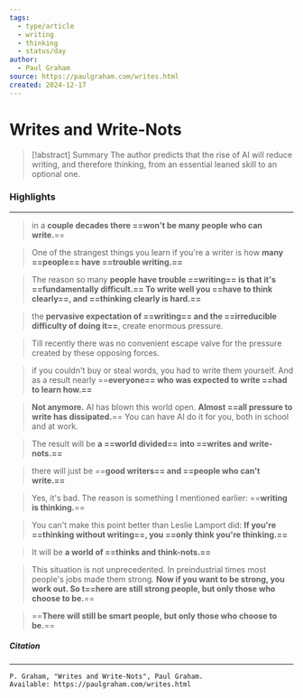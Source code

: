 ```yaml
---
tags:
  - type/article
  - writing
  - thinking
  - status/day
author:
  - Paul Graham
source: https://paulgraham.com/writes.html
created: 2024-12-17
---
```

# **Writes and Write-Nots**

> [!abstract] Summary
> The author predicts that the rise of AI will reduce writing, and therefore thinking, from an essential leaned skill to an optional one.
### **Highlights**
---
> in a **couple decades there ==won't be many people who can write.**==

> One of the strangest things you learn if you're a writer is how **many ==people== have ==trouble writing.==**

> The reason so many **people have trouble ==writing== is that it's ==fundamentally difficult.== To write well you ==have to think clearly==, and ==thinking clearly is hard.==**

> the **pervasive expectation of ==writing== and the ==irreducible difficulty of doing it==**, create enormous pressure.

> Till recently there was no convenient escape valve for the pressure created by these opposing forces.

> if you couldn't buy or steal words, you had to write them yourself. And as a result nearly ==**everyone== who was expected to write ==had to learn how.==**

> **Not anymore.** AI has blown this world open. **Almost ==all pressure to write has dissipated.**== You can have AI do it for you, both in school and at work.

> The result will be **a ==world divided== into ==writes and write-nots.==**

> there will just be ==**good writers== and ==people who can't write.==**

> Yes, it's bad. The reason is something I mentioned earlier: ==**writing is thinking.**==

> You can't make this point better than Leslie Lamport did:
> **If you're ==thinking without writing==, you ==only think you're thinking.==**

> It will be **a world of ==thinks and think-nots.==**

> This situation is not unprecedented. In preindustrial times most people's jobs made them strong. **Now if you want to be strong, you work out. So t==here are still strong people, but only those who choose to be.**==

> ==**There will still be smart people, but only those who choose to be.**==
##### **Citation**
---
```
P. Graham, "Writes and Write-Nots", Paul Graham.
Available: https://paulgraham.com/writes.html
```

